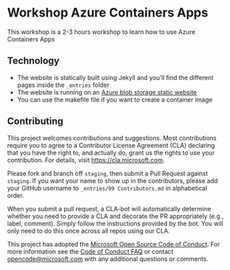 # Workshop Azure Containers Apps

This workshop is a 2-3 hours workshop to learn how to use Azure Containers Apps

## Technology

- The website is statically built using Jekyll and you’ll find the different pages inside the `_entries` folder
- The website is running on an [Azure blob storage static website](https://docs.microsoft.com/en-us/azure/storage/blobs/storage-blob-static-website)
- You can use the makefile file if you want to create a container image

## Contributing

This project welcomes contributions and suggestions.  Most contributions require you to agree to a
Contributor License Agreement (CLA) declaring that you have the right to, and actually do, grant us
the rights to use your contribution. For details, visit https://cla.microsoft.com.

Please fork and branch off `staging`, then submit a Pull Request against `staging`.
If you want your name to show up in the contributors, please add your GitHub username to `_entries/99 Contributors.md` in alphabetical order.

When you submit a pull request, a CLA-bot will automatically determine whether you need to provide
a CLA and decorate the PR appropriately (e.g., label, comment). Simply follow the instructions
provided by the bot. You will only need to do this once across all repos using our CLA.

This project has adopted the [Microsoft Open Source Code of Conduct](https://opensource.microsoft.com/codeofconduct/).
For more information see the [Code of Conduct FAQ](https://opensource.microsoft.com/codeofconduct/faq/) or
contact [opencode@microsoft.com](mailto:opencode@microsoft.com) with any additional questions or comments.
